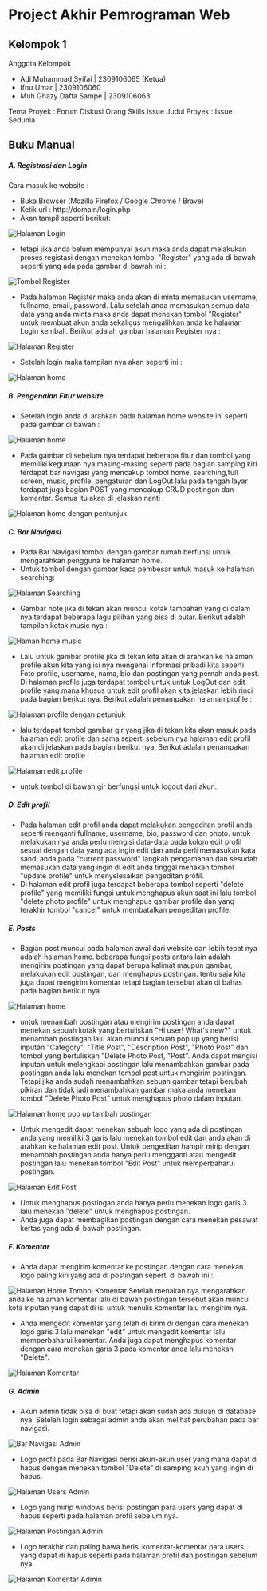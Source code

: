 # Project Akhir Pemrograman Web

## Kelompok 1

Anggota Kelompok

- Adi Muhammad Syifai | 2309106065 (Ketua)
- Ifnu Umar | 2309106060
- Muh Ghazy Daffa Sampe | 2309106063

Tema Proyek : Forum Diskusi Orang Skills Issue
Judul Proyek : Issue Sedunia

## Buku Manual

##### A. Registrasi dan Login

Cara masuk ke website :

- Buka Browser (Mozilla Firefox / Google Chrome / Brave)
- Ketik url : http://domain/login.php
- Akan tampil seperti berikut:

![Halaman Login](img/Manual_Book/1.png)

- tetapi jika anda belum mempunyai akun maka anda dapat melakukan proses registasi dengan menekan tombol "Register" yang ada di bawah seperti yang ada pada gambar di bawah ini :

![Tombol Register](img/Manual_Book/2.png)

- Pada halaman Register maka anda akan di minta memasukan username, fullname, email, password. Lalu setelah anda memasukan semua data-data yang anda minta maka anda dapat menekan tombol "Register" untuk membuat akun anda sekaligus mengalihkan anda ke halaman Login kembali. Berikut adalah gambar halaman Register nya :

![Halaman Register](img/Manual_Book/3.png)

- Setelah login maka tampilan nya akan seperti ini :

![Halaman home](img/Manual_Book/4.png)

##### B. Pengenalan Fitur website

- Setelah login anda di arahkan pada halaman home website ini seperti pada gambar di bawah :

![Halaman home](img/Manual_Book/4.png)

- Pada gambar di sebelum nya terdapat beberapa fitur dan tombol yang memiliki kegunaan nya masing-masing seperti pada bagian samping kiri terdapat bar navigasi yang mencakup tombol home, searching,full screen, music, profile, pengaturan dan LogOut lalu pada tengah layar terdapat juga bagian POST yang mencakup CRUD postingan dan komentar. Semua itu akan di jelaskan nanti :

![Halaman home dengan pentunjuk](img/Manual_Book/5.png)

##### C. Bar Navigasi

- Pada Bar Navigasi tombol dengan gambar rumah berfunsi untuk mengarahkan pengguna ke halaman home.
- Untuk tombol dengan gambar kaca pembesar untuk masuk ke halaman searching:

![Halaman Searching](img/Manual_Book/6.png)

- Gambar note jika di tekan akan muncul kotak tambahan yang di dalam nya terdapat beberapa lagu pilihan yang bisa di putar. Berikut adalah tampilan kotak music nya :

![Haman home music](img/Manual_Book/7.png)

- Lalu untuk gambar profile jika di tekan kita akan di arahkan ke halaman profile akun kita yang isi nya mengenai informasi pribadi kita seperti Foto profile, username, nama, bio dan postingan yang pernah anda post. Di halaman profile juga terdapat tombol untuk untuk LogOut dan edit profile yang mana khusus untuk edit profil akan kita jelaskan lebih rinci pada bagian berikut nya. Berikut adalah penampakan halaman profile :

![Halaman profile dengan petunjuk](img/Manual_Book/8.png)

- lalu terdapat tombol gambar gir yang jika di tekan kita akan masuk pada halaman edit profile dan sama seperti sebelum nya halaman edit profil akan di jelaskan pada bagian berikut nya. Berikut adalah penampakan halaman edit profile :

![Halaman edit profile](img/Manual_Book/9.png)

- untuk tombol di bawah gir berfungsi untuk logout dari akun.

##### D. Edit profil

- Pada halaman edit profil anda dapat melakukan pengeditan profil anda seperti menganti fullname, username, bio, password dan photo. untuk melakukan nya anda perlu mengisi data-data pada kolom edit profil sesuai dengan data yang ada ingin edit dan anda perli memasukan kata sandi anda pada "current password" langkah pengamanan dan sesudah memasukan data yang ingin di edit anda tinggal menakan tombol "update profile" untuk menyelesaikan pengeditan profil.
- Di halaman edit profil juga terdapat beberapa tombol seperti "delete profile" yang memiliki fungsi untuk menghapus akun saat ini lalu tombol "delete photo profile" untuk menghapus gambar profile dan yang terakhir tombol "cancel" untuk membatalkan pengeditan profile.

##### E. Posts

- Bagian post muncul pada halaman awal dari website dan lebih tepat nya adalah halaman home. beberapa fungsi posts antara lain adalah mengirim postingan yang dapat berupa kalimat maupun gambar, melakukan edit postingan, dan menghapus postingan. tentu saja kita juga dapat mengirim komentar tetapi bagian tersebut akan di bahas pada bagian berikut nya.

![Halaman home](img/Manual_Book/10.png)

- untuk menambah postingan atau mengirim postingan anda dapat menekan sebuah kotak yang bertuliskan "Hi user! What's new?" untuk menambah postingan lalu akan muncul sebuah pop up yang berisi inputan "Category", "Title Post", "Description Post", "Photo Post" dan tombol yang bertuliskan "Delete Photo Post, "Post". Anda dapat mengisi inputan untuk melengkapi postingan lalu menambahkan gambar pada postingan anda lalu menekan tombol post untuk mengirim postingan. Tetapi jika anda sudah menambahkan sebuah gambar tetapi berubah pikiran dan tidak jadi menambahkan gambar maka anda menekan tombol "Delete Photo Post" untuk menghapus photo dalam inputan.

![Halaman home pop up tambah postingan](img/Manual_Book/11.png)

- Untuk mengedit dapat menekan sebuah logo yang ada di postingan anda yang memiliki 3 garis lalu menekan tombol edit dan anda akan di arahkan ke halaman edit post. Untuk pengeditan hampir mirip dengan menambah postingan anda hanya perlu mengganti atau mengedit postingan lalu menekan tombol "Edit Post" untuk memperbaharui postingan.

![Halaman Edit Post](img/Manual_Book/12.png)

- Untuk menghapus postingan anda hanya perlu menekan logo garis 3 lalu menekan "delete" untuk menghapus postingan.
- Anda juga dapat membagikan postingan dengan cara menekan pesawat kertas yang ada di bawah postingan.

##### F. Komentar

- Anda dapat mengirim komentar ke postingan dengan cara menekan logo paling kiri yang ada di postingan seperti di bawah ini :

![Halaman Home Tombol Komentar](img/Manual_Book/13.png)
Setelah menakan nya mengarahkan anda ke halaman komentar lalu di bawah postingan tersebut akan muncul kota inputan yang dapat di isi untuk menulis komentar lalu mengirim nya.

- Anda mengedit komentar yang telah di kirim di dengan cara menekan logo garis 3 lalu menekan "edit" untuk mengedit komentar lalu memperbaharui komentar. Anda juga dapat menghapus komentar dengan cara menekan garis 3 pada komentar anda lalu menekan "Delete".

![Halaman Komentar](img/Manual_Book/14.png)

##### G. Admin

- Akun admin tidak bisa di buat tetapi akan sudah ada duluan di database nya. Setelah login sebagai admin anda akan melihat perubahan pada bar navigasi.

![Bar Navigasi Admin]()

- Logo profil pada Bar Navigasi berisi akun-akun user yang mana dapat di hapus dengan menekan tombol "Delete" di samping akun yang ingin di hapus.

![Halaman Users Admin]()

- Logo yang mirip windows berisi postingan para users yang dapat di hapus seperti pada halaman profil sebelum nya.

![Halaman Postingan Admin]()

- Logo terakhir dan paling bawa berisi komentar-komentar para users yang dapat di hapus seperti pada halaman profil dan postingan sebelum nya.

![Halaman Komentar Admin]()
